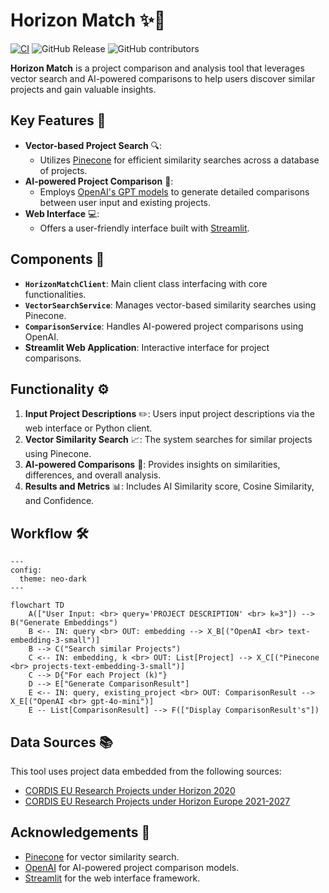 
# Horizon Match ✨📑

[![CI](https://github.com/turboflo/horizon-match/actions/workflows/ci.yml/badge.svg?branch=development)](https://github.com/turboflo/horizon-match/actions/workflows/ci.yml)
![GitHub Release](https://img.shields.io/github/v/release/turboflo/horizon-match)
![GitHub contributors](https://img.shields.io/github/contributors/turboflo/horizon-match)



**Horizon Match** is a project comparison and analysis tool that leverages vector search and AI-powered comparisons to help users discover similar projects and gain valuable insights.

## Key Features 🌟

- **Vector-based Project Search** 🔍: 
  - Utilizes [Pinecone](https://www.pinecone.io/) for efficient similarity searches across a database of projects.
- **AI-powered Project Comparison** 🤖:
  - Employs [OpenAI's GPT models](https://openai.com/) to generate detailed comparisons between user input and existing projects.
- **Web Interface** 💻:
  - Offers a user-friendly interface built with [Streamlit](https://streamlit.io/).

## Components 🧩

- **`HorizonMatchClient`**: Main client class interfacing with core functionalities.
- **`VectorSearchService`**: Manages vector-based similarity searches using Pinecone.
- **`ComparisonService`**: Handles AI-powered project comparisons using OpenAI.
- **Streamlit Web Application**: Interactive interface for project comparisons.

## Functionality ⚙️

1. **Input Project Descriptions** ✏️: Users input project descriptions via the web interface or Python client.
2. **Vector Similarity Search** 📈: The system searches for similar projects using Pinecone.
3. **AI-powered Comparisons** 🔗: Provides insights on similarities, differences, and overall analysis.
4. **Results and Metrics** 📊: Includes AI Similarity score, Cosine Similarity, and Confidence.

## Workflow 🛠️

```mermaid
---
config:
  theme: neo-dark
---

flowchart TD
    A(["User Input: <br> query='PROJECT DESCRIPTION' <br> k=3"]) --> B("Generate Embeddings")
    B <-- IN: query <br> OUT: embedding --> X_B[("OpenAI <br> text-embedding-3-small")]
    B --> C("Search similar Projects")
    C <-- IN: embedding, k <br> OUT: List[Project] --> X_C[("Pinecone <br> projects-text-embedding-3-small")]
    C --> D{"For each Project (k)"}
    D --> E["Generate ComparisonResult"]
    E <-- IN: query, existing_project <br> OUT: ComparisonResult --> X_E[("OpenAI <br> gpt-4o-mini")]
    E -- List[ComparisonResult] --> F(["Display ComparisonResult's"])
```

## Data Sources 📚

This tool uses project data embedded from the following sources:
- [CORDIS EU Research Projects under Horizon 2020](https://data.europa.eu/euodp/en/data/dataset/cordisH2020projects)
- [CORDIS EU Research Projects under Horizon Europe 2021-2027](https://data.europa.eu/data/datasets/cordis-eu-research-projects-under-horizon-europe-2021-2027)

## Acknowledgements 🙏

- [Pinecone](https://www.pinecone.io/) for vector similarity search.
- [OpenAI](https://openai.com/) for AI-powered project comparison models.
- [Streamlit](https://streamlit.io/) for the web interface framework.

